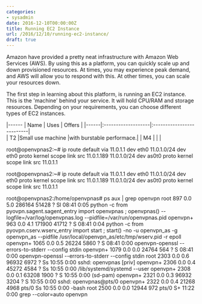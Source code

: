 ```yaml
---
categories:
- sysadmin
date: 2016-12-10T00:00:00Z
title: Running EC2 Instance
url: /2016/12/10/running-ec2-instance/
draft: true
---
```


Amazon have provided a pretty neat infrastructure with Amazon Web Services (AWS). By using this as a platform, you can quickly scale up and down provisioned resources. At times, you may experience peak demand, and AWS will allow you to respond with this. At other times, you can scale your resources down.

The first step in learning about this platform, is running an EC2 instance. This is the 'machine' behind your service. It will hold CPU/RAM and storage resources. Depending on your requirements, you can choose different types of EC2 instances.


|------
| Name | Uses              | Offers                   | 
|------|:-------------------|:--------------------------|  
| T2   |Small use machine  |with burstable performace.| 
| M4   |                   |                          | 


root@openvpnas2:~# ip route
default via 11.0.1.1 dev eth0 
11.0.1.0/24 dev eth0  proto kernel  scope link  src 11.0.1.189 
11.0.1.0/24 dev as0t0  proto kernel  scope link  src 11.0.1.1

root@openvpnas2:~# ip route
default via 11.0.1.1 dev eth0 
11.0.1.0/24 dev eth0  proto kernel  scope link  src 11.0.1.189 
11.0.1.0/24 dev as0t0  proto kernel  scope link  src 11.0.1.1

root@openvpnas2:/home/openvpnas# ps aux | grep openvpn
root       897  0.0  5.0 286164 51428 ?        Sl   08:41   0:05 python -c from pyovpn.sagent.sagent_entry import openvpnas ; openvpnas() --logfile=/var/log/openvpnas.log --pidfile=/var/run/openvpnas.pid
openvpn+   963  0.0  4.1 171900 41712 ?        S    08:41   0:04 python -c from pyovpn.cserv.wserv_entry import start ; start() -no -u openvpn_as -g openvpn_as --pidfile /usr/local/openvpn_as/etc/tmp/wserv.pid -r epoll
openvpn+  1065  0.0  0.5  26224  5860 ?        S    08:41   0:00 openvpn-openssl --errors-to-stderr --config stdin
openvpn+  1079  0.0  0.0  24764   564 ?        S    08:41   0:00 openvpn-openssl --errors-to-stderr --config stdin
root      2303  0.0  0.6  96932  6972 ?        Ss   10:55   0:00 sshd: openvpnas [priv]
openvpn+  2306  0.0  0.4  45272  4584 ?        Ss   10:55   0:00 /lib/systemd/systemd --user
openvpn+  2308  0.0  0.1  63208  1900 ?        S    10:55   0:00 (sd-pam)
openvpn+  2321  0.0  0.3  96932  3204 ?        S    10:55   0:00 sshd: openvpnas@pts/0
openvpn+  2322  0.0  0.4  21268  4968 pts/0    Ss   10:55   0:00 -bash
root      2500  0.0  0.0  12944   972 pts/0    S+   11:22   0:00 grep --color=auto openvpn
